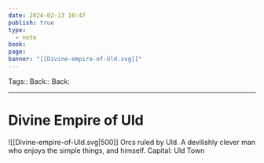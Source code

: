 ```yaml
---
date: 2024-02-13 16:47
publish: true
type:
  - note
book: 
page: 
banner: "[[Divine-empire-of-Uld.svg]]"
---
```

Tags:: 
Back:: 
Back: 

---
# Divine Empire of Uld
![[Divine-empire-of-Uld.svg|500]]
Orcs ruled by Uld. A devilishly clever man who enjoys the simple things, and himself.
Capital: Uld Town